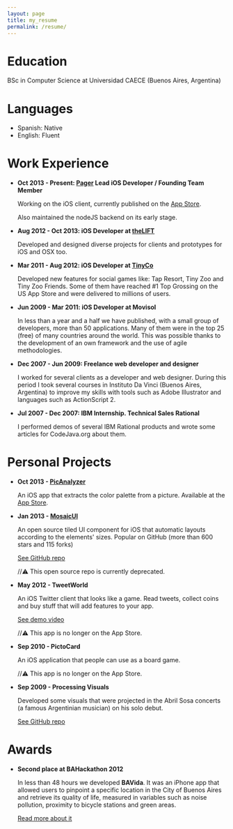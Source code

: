 ```yaml
---
layout: page
title: my_resume
permalink: /resume/
---
```


# Education
BSc in Computer Science at Universidad CAECE (Buenos Aires, Argentina)

# Languages
- Spanish: Native 
- English: Fluent

# Work Experience
- __Oct 2013 - Present: [Pager](http://www.pager.com) Lead iOS Developer / Founding Team Member__

  Working on the iOS client, currently published on the [App Store](https://itunes.apple.com/us/app/pager-personalized-healthcare/id864058356?mt=8).
  
  Also maintained the nodeJS backend on its early stage.

- __Aug 2012 - Oct 2013: iOS Developer at [theLIFT](http://thelift.net)__
  
  Developed and designed diverse projects for clients and prototypes for iOS and OSX too.
  
- __Mar 2011 - Aug 2012: iOS Developer at [TinyCo](http://www.tinyco.com)__

  Developed new features for social games like: Tap Resort, Tiny Zoo and Tiny Zoo Friends. Some of them have reached #1 Top Grossing on the US App Store and were delivered to millions of users.
  
- __Jun 2009 - Mar 2011: iOS Developer at Movisol__
  
  In less than a year and a half we have published, with a small group of developers, more than 50 applications. Many of them were in the top 25 (free) of many countries around the world. This was possible thanks to the development of an own framework and the use of agile methodologies.
  
- __Dec 2007 - Jun 2009: Freelance web developer and designer__

  I worked for several clients as a developer and web designer. During this period I took several courses in Instituto Da Vinci (Buenos Aires, Argentina) to improve my skills with tools such as Adobe Illustrator and languages such as ActionScript 2.
  
- __Jul 2007 - Dec 2007: IBM Internship. Technical Sales Rational__

  I performed demos of several IBM Rational products and wrote some articles for CodeJava.org about them.
  
# Personal Projects
- __Oct 2013 - [PicAnalyzer](http://www.picanalyzer.com)__

  An iOS app that extracts the color palette from a picture. Available at the [App Store](https://itunes.apple.com/ar/app/picanalyzer/id721067923?l=en&mt=8).

- __Jan 2013 - [MosaicUI](https://github.com/betzerra/MosaicUI)__
  
  An open source tiled UI component for iOS that automatic layouts according to the elements' sizes. Popular on GitHub (more than 600 stars and 115 forks)
  
  [See GitHub repo](https://github.com/betzerra/mosaicUI) 
  
  //⚠️ This open source repo is currently deprecated.

- __May 2012 - TweetWorld__

  An iOS Twitter client that looks like a game. Read tweets, collect coins and buy stuff that will add features to your app.
  
  [See demo video](https://vimeo.com/53598821) 
  
  //⚠️ This app is no longer on the App Store.
  
- __Sep 2010 - PictoCard__

  An iOS application that people can use as a board game.

  //⚠️ This app is no longer on the App Store.

- __Sep 2009 - Processing Visuals__

  Developed some visuals that were projected in the Abril Sosa concerts (a famous Argentinian musician) on his solo debut.

  [See GitHub repo](https://github.com/betzerra/processing)
  
# Awards
- __Second place at BAHackathon 2012__

  In less than 48 hours we developed __BAVida__. It was an iPhone app that allowed users to pinpoint a specific location in the City of Buenos Aires and retrieve its quality of life, measured in variables such as noise pollution, proximity to bicycle stations and green areas.
  
  [Read more about it](http://blogs.lanacion.com.ar/data/argentina/bahackaton-de-aplicaciones-moviles-y-datos-abiertos/)

